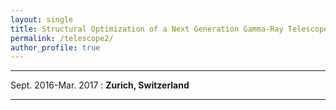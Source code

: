 ```yaml
---
layout: single
title: Structural Optimization of a Next Generation Gamma-Ray Telescope
permalink: /telescope2/
author_profile: true
---
```


---------------------------------------------------------------------
Sept. 2016-Mar. 2017
  : **Zurich, Switzerland**

---------------------------------------------------------------------
